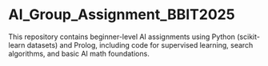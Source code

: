 # AI_Group_Assignment_BBIT2025
This repository contains beginner-level AI assignments using Python (scikit-learn datasets) and Prolog, including code for supervised learning, search algorithms, and basic AI math foundations.
